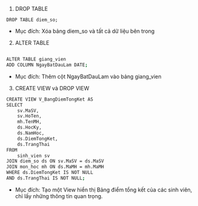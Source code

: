 1. DROP TABLE

`DROP TABLE diem_so;`

- Mục đích: Xóa bảng diem_so và tất cả dữ liệu bên trong

2. ALTER TABLE

```bash

ALTER TABLE giang_vien
ADD COLUMN NgayBatDauLam DATE;
```

- Mục đích: Thêm cột NgayBatDauLam vào bảng giang_vien

3. CREATE VIEW và DROP VIEW

```bash
CREATE VIEW V_BangDiemTongKet AS
SELECT
    sv.MaSV,
    sv.HoTen,
    mh.TenMH,
    ds.HocKy,
    ds.NamHoc,
    ds.DiemTongKet,
    ds.TrangThai
FROM
    sinh_vien sv
JOIN diem_so ds ON sv.MaSV = ds.MaSV
JOIN mon_hoc mh ON ds.MaMH = mh.MaMH
WHERE ds.DiemTongKet IS NOT NULL
AND ds.TrangThai IS NOT NULL;

```

- Mục đích: Tạo một View hiển thị Bảng điểm tổng kết của các sinh viên, chỉ lấy những thông tin quan trọng.
